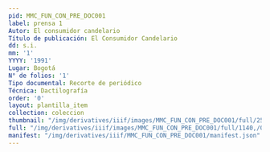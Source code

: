 ```yaml
---
pid: MMC_FUN_CON_PRE_DOC001
label: prensa 1
Autor: El consumidor candelario
Título de publicación: El Consumidor Candelario
dd: s.i.
mm: '1'
YYYY: '1991'
Lugar: Bogotá
N° de folios: '1'
Tipo documental: Recorte de periódico
Técnica: Dactilografía
order: '0'
layout: plantilla_item
collection: coleccion
thumbnail: "/img/derivatives/iiif/images/MMC_FUN_CON_PRE_DOC001/full/250,/0/default.jpg"
full: "/img/derivatives/iiif/images/MMC_FUN_CON_PRE_DOC001/full/1140,/0/default.jpg"
manifest: "/img/derivatives/iiif/MMC_FUN_CON_PRE_DOC001/manifest.json"
---
```


